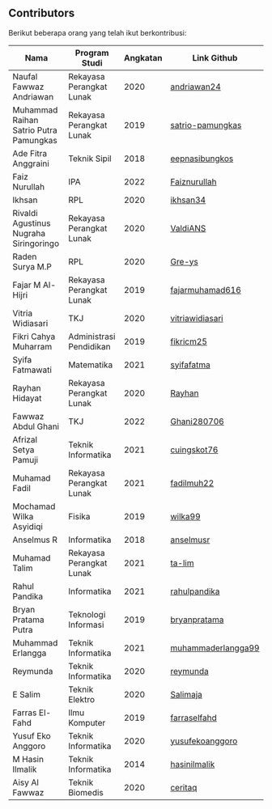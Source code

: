 ## Contributors

Berikut beberapa orang yang telah ikut berkontribusi:

| Nama | Program Studi | Angkatan | Link Github
| --- | --- | --- | --- |
| Naufal Fawwaz Andriawan | Rekayasa Perangkat Lunak | 2020 | [andriawan24](https://github.com/andriawan24) |
| Muhammad Raihan Satrio Putra Pamungkas | Rekayasa Perangkat Lunak | 2019 | [satrio-pamungkas](https://github.com/satrio-pamungkas) |
| Ade Fitra Anggraini | Teknik Sipil | 2018 | [eepnasibungkos](https://github.com/eepnasibungkos) |
| Faiz Nurullah | IPA | 2022 | [Faiznurullah](https://github.com/faiznurullah)|
| Ikhsan | RPL | 2020 | [ikhsan34](https://github.com/ikhsan34) |
| Rivaldi Agustinus Nugraha Siringoringo | Rekayasa Perangkat Lunak | 2020 | [ValdiANS](https://github.com/ValdiANS) |
| Raden Surya M.P | RPL | 2020 | [Gre-ys](https://github.com/Gre-ys) |
| Fajar M Al-Hijri | Rekayasa Perangkat Lunak | 2019 | [fajarmuhamad616](https://github.com/fajarmuhamad616) |
| Vitria Widiasari| TKJ | 2020 | [vitriawidiasari](https://github.com/vitriawidiasari) |
| Fikri Cahya Muharram | Administrasi Pendidikan | 2019 | [fikricm25](https://github.com/fikricm25) |
| Syifa Fatmawati | Matematika | 2021 | [syifafatma](https://github.com/syifafatma) |
| Rayhan Hidayat | Rekayasa Perangkat Lunak | 2020 | [Rayhan](https://github.com/rayhan212) |
| Fawwaz Abdul Ghani | TKJ | 2022 | [Ghani280706](https://github.com/Ghani280706) |
| Afrizal Setya Pamuji | Teknik Informatika | 2021 | [cuingskot76](https://github.com/cuingskot76) |
| Muhamad Fadil | Rekayasa Perangkat Lunak | 2021 | [fadilmuh22](https://github.com/fadilmuh22) |
| Mochamad Wilka Asyidiqi | Fisika | 2019 | [wilka99](https://github.com/wilka99) |
| Anselmus R | Informatika | 2018 | [anselmusr](https://github.com/anselmusr) |
| Muhamad Talim | Rekayasa Perangkat Lunak | 2021 | [ta-lim](https://github.com/ta-lim) |
| Rahul Pandika | Informatika | 2021 | [rahulpandika](https://github.com/rahulpandika) |
| Bryan Pratama Putra | Teknologi Informasi | 2019 | [bryanpratama](https://github.com/bryanpratama) |
| Muhammad Erlangga | Teknik Informatika | 2021 | [muhammaderlangga99](https://github.com/muhammaderlangga99) |
| Reymunda | Teknik Informatika | 2020 | [reymunda](https://github.com/reymunda) |
| E Salim | Teknik Elektro | 2020 | [Salimaja](https://github.com/Salimaja) |
| Farras El-Fahd | Ilmu Komputer | 2019 |  [farraselfahd](https://github.com/farraselfahd) |
| Yusuf Eko Anggoro | Teknik Informatika | 2020 | [yusufekoanggoro](https://github.com/yusufekoanggoro) |
| M Hasin Ilmalik | Teknik Informatika | 2014 | [hasinilmalik](https://github.com/hasinilmalik) |
| Aisy Al Fawwaz | Teknik Biomedis | 2020 | [ceritaq](https://https://github.com/ceritaq) |


